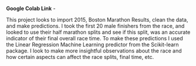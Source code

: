 **Google Colab Link** - 

This project looks to import 2015, Boston Marathon Results, clean the data, and make predictions. I took the first 20 male finishers from the race, and looked to use their half marathon splits and see if this split, was an accurate indicator of their final overall race time. To make these predictions I used the Linear Regression Machine Learning predictor from the Scikit-learn package. I look to make more insightful observations about the race and how certain aspects can affect the race splits, final time, etc. 
